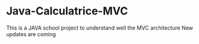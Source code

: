 # Java-Calculatrice-MVC
This is a JAVA school project to understand well the MVC architecture 
New updates are coming 

